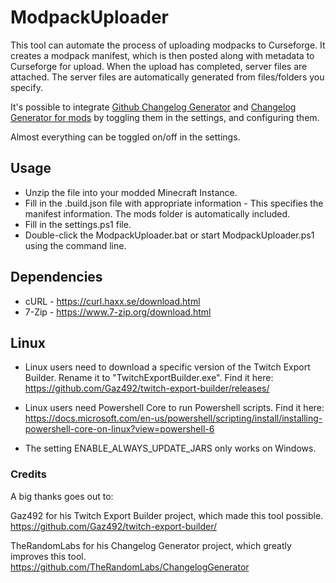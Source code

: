 # ModpackUploader

This tool can automate the process of uploading modpacks to Curseforge.
It creates a modpack manifest, which is then posted along with metadata to Curseforge for upload.
When the upload has completed, server files are attached. 
The server files are automatically generated from files/folders you specify.

It's possible to integrate [Github Changelog Generator](https://github.com/github-changelog-generator/github-changelog-generator) and [Changelog Generator for mods](https://github.com/TheRandomLabs/ChangelogGenerator) by toggling them in the settings, and configuring them.

Almost everything can be toggled on/off in the settings.

## Usage
* Unzip the file into your modded Minecraft Instance.
* Fill in the .build.json file with appropriate information - This specifies the manifest information. The mods folder is automatically included.
* Fill in the settings.ps1 file.
* Double-click the ModpackUploader.bat or start ModpackUploader.ps1 using the command line.

## Dependencies
* cURL - https://curl.haxx.se/download.html
* 7-Zip - https://www.7-zip.org/download.html

## Linux
* Linux users need to download a specific version of the Twitch Export Builder. Rename it to "TwitchExportBuilder.exe".
    Find it here: https://github.com/Gaz492/twitch-export-builder/releases/

* Linux users need Powershell Core to run Powershell scripts.
    Find it here: https://docs.microsoft.com/en-us/powershell/scripting/install/installing-powershell-core-on-linux?view=powershell-6

* The setting ENABLE_ALWAYS_UPDATE_JARS only works on Windows.

### Credits
A big thanks goes out to:

Gaz492 for his Twitch Export Builder project, which made this tool possible.
https://github.com/Gaz492/twitch-export-builder/

TheRandomLabs for his Changelog Generator project, which greatly improves this tool.
https://github.com/TheRandomLabs/ChangelogGenerator
